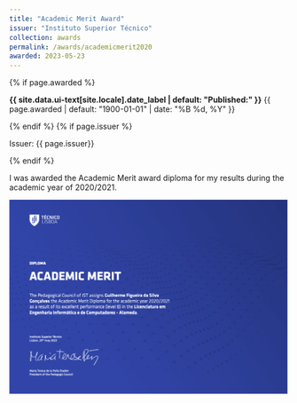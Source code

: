 ```yaml
---
title: "Academic Merit Award"
issuer: "Instituto Superior Técnico"
collection: awards
permalink: /awards/academicmerit2020
awarded: 2023-05-23
---
```


{% if page.awarded %}
  <p class="page__date"><strong><i class="fa fa-fw fa-calendar" aria-hidden="true"></i> {{ site.data.ui-text[site.locale].date_label | default: "Published:" }}</strong> <time datetime="{{ page.awarded | default: "1900-01-01" | date_to_xmlschema }}">{{ page.awarded | default: "1900-01-01" | date: "%B %d, %Y" }}</time></p>
{% endif %}
{% if page.issuer %}
    <p class="archive__item-excerpt" itemprop="description">Issuer: {{ page.issuer}}</p>
{% endif %}

I was awarded the Academic Merit award diploma for my results during the academic year of 2020/2021.

![Academic Merit Award](../files/merit_2020201.png)
